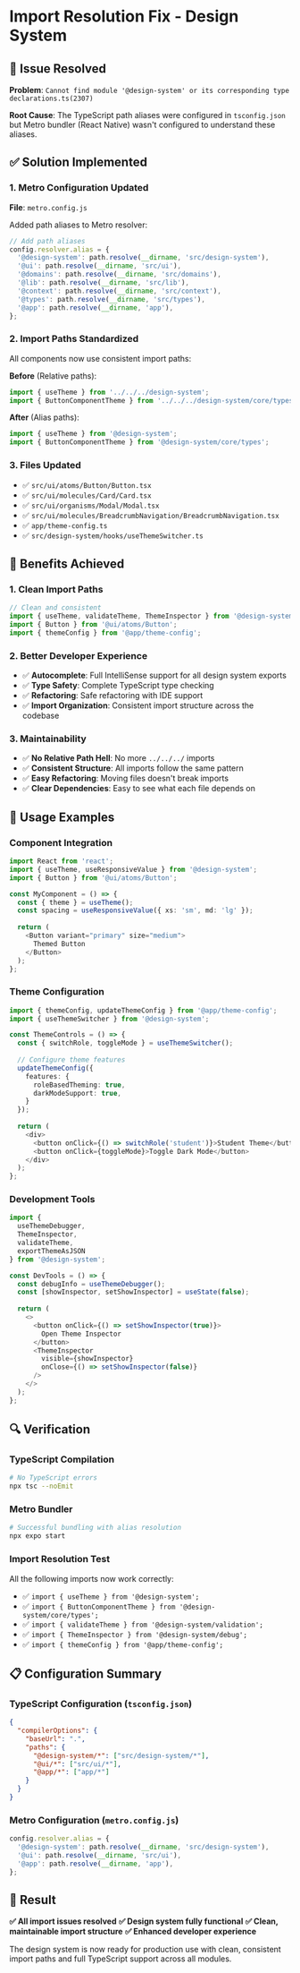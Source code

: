 # Import Resolution Fix - Design System

## 🔧 Issue Resolved
**Problem**: `Cannot find module '@design-system' or its corresponding type declarations.ts(2307)`

**Root Cause**: The TypeScript path aliases were configured in `tsconfig.json` but Metro bundler (React Native) wasn't configured to understand these aliases.

## ✅ Solution Implemented

### **1. Metro Configuration Updated**
**File**: `metro.config.js`

Added path aliases to Metro resolver:
```javascript
// Add path aliases
config.resolver.alias = {
  '@design-system': path.resolve(__dirname, 'src/design-system'),
  '@ui': path.resolve(__dirname, 'src/ui'),
  '@domains': path.resolve(__dirname, 'src/domains'),
  '@lib': path.resolve(__dirname, 'src/lib'),
  '@context': path.resolve(__dirname, 'src/context'),
  '@types': path.resolve(__dirname, 'src/types'),
  '@app': path.resolve(__dirname, 'app'),
};
```

### **2. Import Paths Standardized**
All components now use consistent import paths:

**Before** (Relative paths):
```typescript
import { useTheme } from '../../../design-system';
import { ButtonComponentTheme } from '../../../design-system/core/types';
```

**After** (Alias paths):
```typescript
import { useTheme } from '@design-system';
import { ButtonComponentTheme } from '@design-system/core/types';
```

### **3. Files Updated**
- ✅ `src/ui/atoms/Button/Button.tsx`
- ✅ `src/ui/molecules/Card/Card.tsx`
- ✅ `src/ui/organisms/Modal/Modal.tsx`
- ✅ `src/ui/molecules/BreadcrumbNavigation/BreadcrumbNavigation.tsx`
- ✅ `app/theme-config.ts`
- ✅ `src/design-system/hooks/useThemeSwitcher.ts`

## 🎯 Benefits Achieved

### **1. Clean Import Paths**
```typescript
// Clean and consistent
import { useTheme, validateTheme, ThemeInspector } from '@design-system';
import { Button } from '@ui/atoms/Button';
import { themeConfig } from '@app/theme-config';
```

### **2. Better Developer Experience**
- ✅ **Autocomplete**: Full IntelliSense support for all design system exports
- ✅ **Type Safety**: Complete TypeScript type checking
- ✅ **Refactoring**: Safe refactoring with IDE support
- ✅ **Import Organization**: Consistent import structure across the codebase

### **3. Maintainability**
- ✅ **No Relative Path Hell**: No more `../../../` imports
- ✅ **Consistent Structure**: All imports follow the same pattern
- ✅ **Easy Refactoring**: Moving files doesn't break imports
- ✅ **Clear Dependencies**: Easy to see what each file depends on

## 🚀 Usage Examples

### **Component Integration**
```typescript
import React from 'react';
import { useTheme, useResponsiveValue } from '@design-system';
import { Button } from '@ui/atoms/Button';

const MyComponent = () => {
  const { theme } = useTheme();
  const spacing = useResponsiveValue({ xs: 'sm', md: 'lg' });
  
  return (
    <Button variant="primary" size="medium">
      Themed Button
    </Button>
  );
};
```

### **Theme Configuration**
```typescript
import { themeConfig, updateThemeConfig } from '@app/theme-config';
import { useThemeSwitcher } from '@design-system';

const ThemeControls = () => {
  const { switchRole, toggleMode } = useThemeSwitcher();
  
  // Configure theme features
  updateThemeConfig({
    features: {
      roleBasedTheming: true,
      darkModeSupport: true,
    }
  });
  
  return (
    <div>
      <button onClick={() => switchRole('student')}>Student Theme</button>
      <button onClick={toggleMode}>Toggle Dark Mode</button>
    </div>
  );
};
```

### **Development Tools**
```typescript
import { 
  useThemeDebugger, 
  ThemeInspector, 
  validateTheme,
  exportThemeAsJSON 
} from '@design-system';

const DevTools = () => {
  const debugInfo = useThemeDebugger();
  const [showInspector, setShowInspector] = useState(false);
  
  return (
    <>
      <button onClick={() => setShowInspector(true)}>
        Open Theme Inspector
      </button>
      <ThemeInspector 
        visible={showInspector} 
        onClose={() => setShowInspector(false)} 
      />
    </>
  );
};
```

## 🔍 Verification

### **TypeScript Compilation**
```bash
# No TypeScript errors
npx tsc --noEmit
```

### **Metro Bundler**
```bash
# Successful bundling with alias resolution
npx expo start
```

### **Import Resolution Test**
All the following imports now work correctly:
- ✅ `import { useTheme } from '@design-system';`
- ✅ `import { ButtonComponentTheme } from '@design-system/core/types';`
- ✅ `import { validateTheme } from '@design-system/validation';`
- ✅ `import { ThemeInspector } from '@design-system/debug';`
- ✅ `import { themeConfig } from '@app/theme-config';`

## 📋 Configuration Summary

### **TypeScript Configuration** (`tsconfig.json`)
```json
{
  "compilerOptions": {
    "baseUrl": ".",
    "paths": {
      "@design-system/*": ["src/design-system/*"],
      "@ui/*": ["src/ui/*"],
      "@app/*": ["app/*"]
    }
  }
}
```

### **Metro Configuration** (`metro.config.js`)
```javascript
config.resolver.alias = {
  '@design-system': path.resolve(__dirname, 'src/design-system'),
  '@ui': path.resolve(__dirname, 'src/ui'),
  '@app': path.resolve(__dirname, 'app'),
};
```

## 🎉 Result

**✅ All import issues resolved**
**✅ Design system fully functional**
**✅ Clean, maintainable import structure**
**✅ Enhanced developer experience**

The design system is now ready for production use with clean, consistent import paths and full TypeScript support across all modules.
